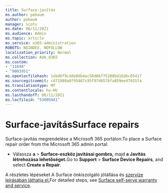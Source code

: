 ```yaml
---
title: Surface-javítás
ms.author: pebaum
author: pebaum
manager: scotv
ms.date: 06/11/2021
ms.audience: Admin
ms.topic: article
ms.service: o365-administration
ROBOTS: NOINDEX, NOFOLLOW
localization_priority: Normal
ms.collection: Adm_O365
ms.custom:
- "11648"
- "9003951"
ms.openlocfilehash: 1ebd6f9cdde0db4ac50d06f75208bd16dbc05417
ms.sourcegitcommit: cd71980a8f95467c95f97d657bfa859ee47931fa
ms.translationtype: MT
ms.contentlocale: hu-HU
ms.lasthandoff: 06/11/2021
ms.locfileid: "53005041"
---
```

# <a name="surface-repairs"></a><span data-ttu-id="9ef8f-102">Surface-javítás</span><span class="sxs-lookup"><span data-stu-id="9ef8f-102">Surface repairs</span></span>

<span data-ttu-id="9ef8f-103">Surface-javítás megrendelése a Microsoft 365 portálon:</span><span class="sxs-lookup"><span data-stu-id="9ef8f-103">To place a Surface repair order from the Microsoft 365 admin portal:</span></span>

- <span data-ttu-id="9ef8f-104">Válassza **a**  >  **Surface-eszköz javításai gombra,** majd **a Javítás létrehozása lehetőséget.**</span><span class="sxs-lookup"><span data-stu-id="9ef8f-104">Go to **Support** > **Surface Device Repairs**, and select **Create a Repair**.</span></span> 

<span data-ttu-id="9ef8f-105">A részletes lépéseket A Surface önkiszolgáló jótállása és [szervize leírásában láthatja el.](/surface/self-serve-warranty-service)</span><span class="sxs-lookup"><span data-stu-id="9ef8f-105">For detailed steps, see [Surface self-serve warranty and service](/surface/self-serve-warranty-service).</span></span>
